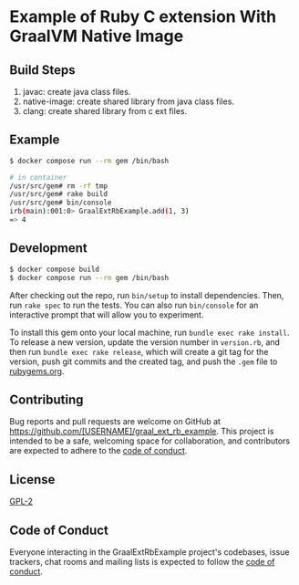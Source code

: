 # Example of Ruby C extension With GraalVM Native Image

## Build Steps

1. javac: create java class files.
2. native-image: create shared library from java class files.
3. clang: create shared library from c ext files.

## Example

```sh
$ docker compose run --rm gem /bin/bash

# in container
/usr/src/gem# rm -rf tmp
/usr/src/gem# rake build
/usr/src/gem# bin/console
irb(main):001:0> GraalExtRbExample.add(1, 3)
=> 4
```

## Development

```sh
$ docker compose build
$ docker compose run --rm gem /bin/bash
```

After checking out the repo, run `bin/setup` to install dependencies. Then, run `rake spec` to run the tests. You can also run `bin/console` for an interactive prompt that will allow you to experiment.

To install this gem onto your local machine, run `bundle exec rake install`. To release a new version, update the version number in `version.rb`, and then run `bundle exec rake release`, which will create a git tag for the version, push git commits and the created tag, and push the `.gem` file to [rubygems.org](https://rubygems.org).

## Contributing

Bug reports and pull requests are welcome on GitHub at https://github.com/[USERNAME]/graal_ext_rb_example. This project is intended to be a safe, welcoming space for collaboration, and contributors are expected to adhere to the [code of conduct](https://github.com/[USERNAME]/graal_ext_rb_example/blob/main/CODE_OF_CONDUCT.md).

## License

[GPL-2](LICENSE.txt)

## Code of Conduct

Everyone interacting in the GraalExtRbExample project's codebases, issue trackers, chat rooms and mailing lists is expected to follow the [code of conduct](https://github.com/[USERNAME]/graal_ext_rb_example/blob/main/CODE_OF_CONDUCT.md).
